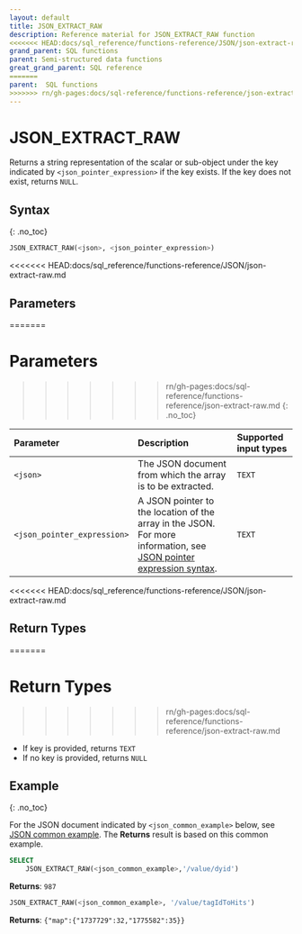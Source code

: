 ```yaml
---
layout: default
title: JSON_EXTRACT_RAW
description: Reference material for JSON_EXTRACT_RAW function
<<<<<<< HEAD:docs/sql_reference/functions-reference/JSON/json-extract-raw.md
grand_parent: SQL functions
parent: Semi-structured data functions
great_grand_parent: SQL reference
=======
parent:  SQL functions
>>>>>>> rn/gh-pages:docs/sql-reference/functions-reference/json-extract-raw.md
---
```


# JSON_EXTRACT_RAW

Returns a string representation of the scalar or sub-object under the key indicated by `<json_pointer_expression>` if the key exists. If the key does not exist, returns `NULL`.

## Syntax
{: .no_toc}

```sql
JSON_EXTRACT_RAW(<json>, <json_pointer_expression>)
```

<<<<<<< HEAD:docs/sql_reference/functions-reference/JSON/json-extract-raw.md
## Parameters 
=======
# Parameters 
>>>>>>> rn/gh-pages:docs/sql-reference/functions-reference/json-extract-raw.md
{: .no_toc}

| Parameter                   | Description                                               | Supported input types | 
| :--------------------------- | :--------------------------------------------------------- | :----------|
| `<json>`                    | The JSON document from which the array is to be extracted. | `TEXT` | 
| `<json_pointer_expression>` | A JSON pointer to the location of the array in the JSON. For more information, see [JSON pointer expression syntax](./index.md#json-pointer-expression-syntax).    |    `TEXT` | 

<<<<<<< HEAD:docs/sql_reference/functions-reference/JSON/json-extract-raw.md
## Return Types 
=======
# Return Types 
>>>>>>> rn/gh-pages:docs/sql-reference/functions-reference/json-extract-raw.md

* If key is provided, returns `TEXT`
* If no key is provided, returns `NULL`

## Example
{: .no_toc}

For the JSON document indicated by `<json_common_example>` below, see [JSON common example](./index.md#json-common-example). The **Returns** result is based on this common example.

```sql
SELECT
    JSON_EXTRACT_RAW(<json_common_example>,'/value/dyid')
```

**Returns**: `987`

```sql
JSON_EXTRACT_RAW(<json_common_example>, '/value/tagIdToHits')
```

**Returns**: `{"map":{"1737729":32,"1775582":35}}`
